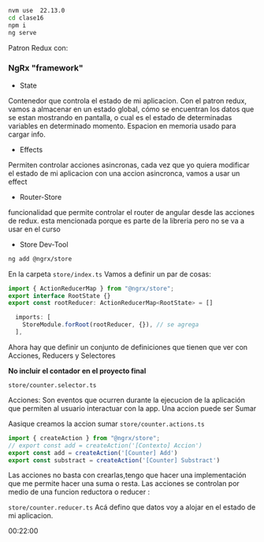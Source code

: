 ```bash
nvm use  22.13.0
cd clase16
npm i
ng serve
```

Patron Redux con:

### NgRx "framework"
- State
  
Contenedor que controla el estado de mi aplicacion.
Con el patron redux, vamos a almacenar en un estado global, cómo se encuentran los datos que se estan mostrando en pantalla, o cual es el estado de determinadas variables en determinado momento. Espacion en memoria usado para cargar info.

- Effects
  
Permiten controlar acciones asincronas, cada vez que yo quiera modificar el estado de mi aplicacion con una accion asincronca, vamos a usar un effect

- Router-Store

funcionalidad que permite controlar el router  de angular desde las acciones de redux. esta mencionada porque es parte de la libreria pero no se va a usar en el curso 

- Store Dev-Tool

```bash
ng add @ngrx/store
```

En la carpeta `store/index.ts`
Vamos a definir un par de cosas:

```ts
import { ActionReducerMap } from "@ngrx/store";
export interface RootState {}
export const rootReducer: ActionReducerMap<RootState> = []
```
```ts
  imports: [
    StoreModule.forRoot(rootReducer, {}), // se agrega
  ],
```


Ahora hay que definir un conjunto de definiciones que tienen que ver con Acciones, Reducers y Selectores 

**No incluir el contador en el proyecto final**

`store/counter.selector.ts`

Acciones: Son eventos que ocurren durante la ejecucion de la aplicación que permiten al usuario interactuar con la app. Una accion puede ser Sumar 

Aasique creamos la accion sumar
`store/counter.actions.ts`
```ts
import { createAction } from "@ngrx/store";
// export const add = createAction('[Contexto] Accion')
export const add = createAction('[Counter] Add')
export const substract = createAction('[Counter] Substract')
```

Las acciones no basta con crearlas,tengo que hacer una implementación que me permite hacer una suma o resta. Las acciones se controlan por medio de una funcion reductora o reducer :

`store/counter.reducer.ts`
Acá defino que datos voy a alojar en el estado de mi aplicacion.




00:22:00